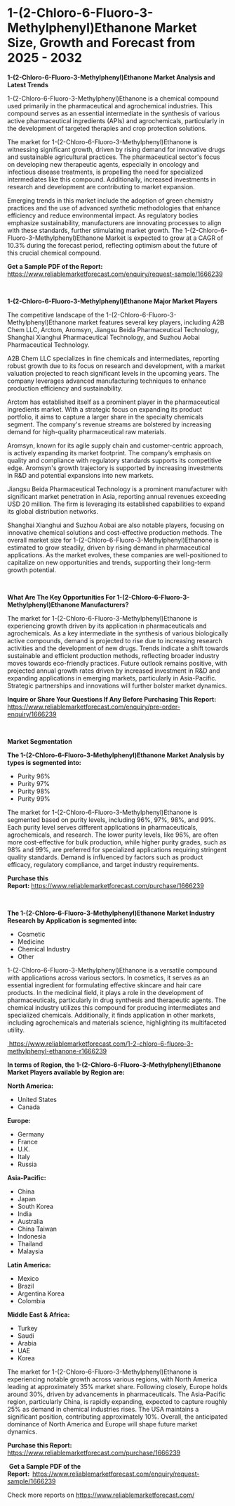 <p><h1>1-(2-Chloro-6-Fluoro-3-Methylphenyl)Ethanone Market Size, Growth and Forecast from 2025 - 2032</h1></p><p><strong>1-(2-Chloro-6-Fluoro-3-Methylphenyl)Ethanone Market Analysis and Latest Trends</strong></p>
<p><p>1-(2-Chloro-6-Fluoro-3-Methylphenyl)Ethanone is a chemical compound used primarily in the pharmaceutical and agrochemical industries. This compound serves as an essential intermediate in the synthesis of various active pharmaceutical ingredients (APIs) and agrochemicals, particularly in the development of targeted therapies and crop protection solutions. </p><p>The market for 1-(2-Chloro-6-Fluoro-3-Methylphenyl)Ethanone is witnessing significant growth, driven by rising demand for innovative drugs and sustainable agricultural practices. The pharmaceutical sector's focus on developing new therapeutic agents, especially in oncology and infectious disease treatments, is propelling the need for specialized intermediates like this compound. Additionally, increased investments in research and development are contributing to market expansion.</p><p>Emerging trends in this market include the adoption of green chemistry practices and the use of advanced synthetic methodologies that enhance efficiency and reduce environmental impact. As regulatory bodies emphasize sustainability, manufacturers are innovating processes to align with these standards, further stimulating market growth. The 1-(2-Chloro-6-Fluoro-3-Methylphenyl)Ethanone Market is expected to grow at a CAGR of 10.3% during the forecast period, reflecting optimism about the future of this crucial chemical compound.</p></p>
<p><strong>Get a Sample PDF of the Report:&nbsp;</strong> <a href="https://www.reliablemarketforecast.com/enquiry/request-sample/1666239?utm_campaign=2140&utm_medium=2&utm_source=Github&utm_content=ia&utm_term=02022025&utm_id=1-2-chloro-6-fluoro-3-methylphenylethanone">https://www.reliablemarketforecast.com/enquiry/request-sample/1666239</a></p>
<p>&nbsp;</p>
<p><strong>1-(2-Chloro-6-Fluoro-3-Methylphenyl)Ethanone Major Market Players</strong></p>
<p><p>The competitive landscape of the 1-(2-Chloro-6-Fluoro-3-Methylphenyl)Ethanone market features several key players, including A2B Chem LLC, Arctom, Aromsyn, Jiangsu Beida Pharmaceutical Technology, Shanghai Xianghui Pharmaceutical Technology, and Suzhou Aobai Pharmaceutical Technology. </p><p>A2B Chem LLC specializes in fine chemicals and intermediates, reporting robust growth due to its focus on research and development, with a market valuation projected to reach significant levels in the upcoming years. The company leverages advanced manufacturing techniques to enhance production efficiency and sustainability.</p><p>Arctom has established itself as a prominent player in the pharmaceutical ingredients market. With a strategic focus on expanding its product portfolio, it aims to capture a larger share in the specialty chemicals segment. The company's revenue streams are bolstered by increasing demand for high-quality pharmaceutical raw materials.</p><p>Aromsyn, known for its agile supply chain and customer-centric approach, is actively expanding its market footprint. The company’s emphasis on quality and compliance with regulatory standards supports its competitive edge. Aromsyn's growth trajectory is supported by increasing investments in R&D and potential expansions into new markets.</p><p>Jiangsu Beida Pharmaceutical Technology is a prominent manufacturer with significant market penetration in Asia, reporting annual revenues exceeding USD 20 million. The firm is leveraging its established capabilities to expand its global distribution networks.</p><p>Shanghai Xianghui and Suzhou Aobai are also notable players, focusing on innovative chemical solutions and cost-effective production methods. The overall market size for 1-(2-Chloro-6-Fluoro-3-Methylphenyl)Ethanone is estimated to grow steadily, driven by rising demand in pharmaceutical applications. As the market evolves, these companies are well-positioned to capitalize on new opportunities and trends, supporting their long-term growth potential.</p></p>
<p>&nbsp;</p>
<p><strong>What Are The Key Opportunities For 1-(2-Chloro-6-Fluoro-3-Methylphenyl)Ethanone Manufacturers?</strong></p>
<p><p>The market for 1-(2-Chloro-6-Fluoro-3-Methylphenyl)Ethanone is experiencing growth driven by its application in pharmaceuticals and agrochemicals. As a key intermediate in the synthesis of various biologically active compounds, demand is projected to rise due to increasing research activities and the development of new drugs. Trends indicate a shift towards sustainable and efficient production methods, reflecting broader industry moves towards eco-friendly practices. Future outlook remains positive, with projected annual growth rates driven by increased investment in R&D and expanding applications in emerging markets, particularly in Asia-Pacific. Strategic partnerships and innovations will further bolster market dynamics.</p></p>
<p><strong>Inquire or Share Your Questions If Any Before Purchasing This Report:</strong> <a href="https://www.reliablemarketforecast.com/enquiry/pre-order-enquiry/1666239?utm_campaign=2140&utm_medium=2&utm_source=Github&utm_content=ia&utm_term=02022025&utm_id=1-2-chloro-6-fluoro-3-methylphenylethanone">https://www.reliablemarketforecast.com/enquiry/pre-order-enquiry/1666239</a></p>
<p>&nbsp;</p>
<p><strong>Market Segmentation</strong></p>
<p><strong>The 1-(2-Chloro-6-Fluoro-3-Methylphenyl)Ethanone Market Analysis by types is segmented into:</strong></p>
<p><ul><li>Purity 96%</li><li>Purity 97%</li><li>Purity 98%</li><li>Purity 99%</li></ul></p>
<p><p>The market for 1-(2-Chloro-6-Fluoro-3-Methylphenyl)Ethanone is segmented based on purity levels, including 96%, 97%, 98%, and 99%. Each purity level serves different applications in pharmaceuticals, agrochemicals, and research. The lower purity levels, like 96%, are often more cost-effective for bulk production, while higher purity grades, such as 98% and 99%, are preferred for specialized applications requiring stringent quality standards. Demand is influenced by factors such as product efficacy, regulatory compliance, and target industry requirements.</p></p>
<p><strong>Purchase this Report:&nbsp;</strong><a href="https://www.reliablemarketforecast.com/purchase/1666239?utm_campaign=2140&utm_medium=2&utm_source=Github&utm_content=ia&utm_term=02022025&utm_id=1-2-chloro-6-fluoro-3-methylphenylethanone">https://www.reliablemarketforecast.com/purchase/1666239</a></p>
<p>&nbsp;</p>
<p><strong>The 1-(2-Chloro-6-Fluoro-3-Methylphenyl)Ethanone Market Industry Research by Application is segmented into:</strong></p>
<p><ul><li>Cosmetic</li><li>Medicine</li><li>Chemical Industry</li><li>Other</li></ul></p>
<p><p>1-(2-Chloro-6-Fluoro-3-Methylphenyl)Ethanone is a versatile compound with applications across various sectors. In cosmetics, it serves as an essential ingredient for formulating effective skincare and hair care products. In the medicinal field, it plays a role in the development of pharmaceuticals, particularly in drug synthesis and therapeutic agents. The chemical industry utilizes this compound for producing intermediates and specialized chemicals. Additionally, it finds application in other markets, including agrochemicals and materials science, highlighting its multifaceted utility.</p></p>
<p><a href="https://www.reliablemarketforecast.com/1-2-chloro-6-fluoro-3-methylphenyl-ethanone-r1666239?utm_campaign=2140&utm_medium=2&utm_source=Github&utm_content=ia&utm_term=02022025&utm_id=1-2-chloro-6-fluoro-3-methylphenylethanone">&nbsp;https://www.reliablemarketforecast.com/1-2-chloro-6-fluoro-3-methylphenyl-ethanone-r1666239</a></p>
<p><strong>In terms of Region, the 1-(2-Chloro-6-Fluoro-3-Methylphenyl)Ethanone Market Players available by Region are:</strong></p>
<p>
    <p> <strong> North America: </strong>
        <ul>
            <li>United States</li>
            <li>Canada</li>
        </ul>
        </p> 
    <p> <strong> Europe: </strong>
        <ul>
            <li>Germany</li>
            <li>France</li>
            <li>U.K.</li>
            <li>Italy</li>
            <li>Russia</li>
        </ul>
        </p> 
    <p> <strong> Asia-Pacific: </strong>
        <ul>
            <li>China</li>
            <li>Japan</li>
            <li>South Korea</li>
            <li>India</li>
            <li>Australia</li>
            <li>China Taiwan</li>
            <li>Indonesia</li>
            <li>Thailand</li>
            <li>Malaysia</li>
        </ul>
        </p> 
    <p> <strong> Latin America: </strong>
        <ul>
            <li>Mexico</li>
            <li>Brazil</li>
            <li>Argentina Korea</li>
            <li>Colombia</li>
        </ul>
        </p> 
    <p> <strong> Middle East & Africa: </strong>
        <ul>
            <li>Turkey</li>
            <li>Saudi</li>
            <li>Arabia</li>
            <li>UAE</li>
            <li>Korea</li>
        </ul>
    </p>
    </p>
<p><p>The market for 1-(2-Chloro-6-Fluoro-3-Methylphenyl)Ethanone is experiencing notable growth across various regions, with North America leading at approximately 35% market share. Following closely, Europe holds around 30%, driven by advancements in pharmaceuticals. The Asia-Pacific region, particularly China, is rapidly expanding, expected to capture roughly 25% as demand in chemical industries rises. The USA maintains a significant position, contributing approximately 10%. Overall, the anticipated dominance of North America and Europe will shape future market dynamics.</p></p>
<p><strong>Purchase this Report: </strong><a href="https://www.reliablemarketforecast.com/purchase/1666239?utm_campaign=2140&utm_medium=2&utm_source=Github&utm_content=ia&utm_term=02022025&utm_id=1-2-chloro-6-fluoro-3-methylphenylethanone">https://www.reliablemarketforecast.com/purchase/1666239</a></p>
<p>&nbsp;<strong>Get a Sample PDF of the Report:&nbsp;&nbsp;</strong><a href="https://www.reliablemarketforecast.com/enquiry/request-sample/1666239?utm_campaign=2140&utm_medium=2&utm_source=Github&utm_content=ia&utm_term=02022025&utm_id=1-2-chloro-6-fluoro-3-methylphenylethanone">https://www.reliablemarketforecast.com/enquiry/request-sample/1666239</a></p>
<p><strong></strong></p>
<p>Check more reports on <a href="https://www.reliablemarketforecast.com/?utm_campaign=2140&utm_medium=2&utm_source=Github&utm_content=ia&utm_term=02022025&utm_id=1-2-chloro-6-fluoro-3-methylphenylethanone">https://www.reliablemarketforecast.com/</a></p>